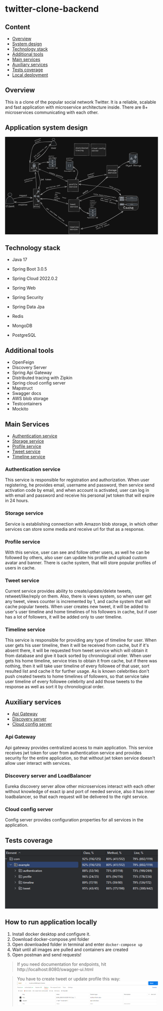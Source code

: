 # twitter-clone-backend

## Content
* [Overview](#overview)
* [System design](#application-system-design)
* [Technology stack](#technology-stack)
* [Additional tools](#additional-tools)
* [Main services](#main-services)
* [Auxiliary services](#auxiliary-services)
* [Tests coverage](#tests-coverage)
* [Local deployment](#how-to-run-application-locally)

## Overview
This is a clone of the popular social network Twitter. It is a reliable, scalable and fast application with microservice architecture inside. There are 8+ microservices communicating with each other.

## Application system design
![](images/system_design.png)

## Technology stack
- Java 17

- Spring Boot 3.0.5
- Spring Cloud 2022.0.2
- Spring Web
- Spring Security
- Spring Data Jpa

- Redis
- MongoDB
- PostgreSQL

## Additional tools
- OpenFeign
- Discovery Server
- Spring Api Gateway
- Distributed tracing with Zipkin
- Spring cloud config server
- Mapstruct
- Swagger docs
- AWS blob storage
- Testcontainers
- Mockito

## Main Services
* [Authentication service](#authentication-service)
* [Storage service](#storage-service)
* [Profile service](#profile-service)
* [Tweet service](#tweet-service)
* [Timeline service](#timeline-service)

### Authentication service
This service is responsible for registration and authorization. When user registering, he provides email, username and password, then service send activation code by email, and when account is activated, user can log in with email and password and receive his personal jwt token that will expire in 24 hours.

### Storage service
Service is establishing connection with Amazon blob storage, in which other services can store some media and receive url for that as a response.

### Profile service
With this service, user can see and follow other users, as well he can be followed by others, also user can update his profile and upload custom avatar and banner. There is cache system, that will store popular profiles of users in cache.

### Tweet service
Current service provides ability to create/update/delete tweets, retweet/like/reply on them. Also, there is views system, so when user get any tweet, views counter is incremented by 1, and cache system that will cache popular tweets. When user creates new tweet, it will be added to user's user timeline and home timelines of his followers in cache, but if user has a lot of followers, it will be added only to user timeline.

### Timeline service
This service is responsible for providing any type of timeline for user. When user gets his user timeline, then it will be received from cache, but if it's absent there, it will be requested from tweet service which will obtain it from database and give it back sorted by chronological order. When user gets his home timeline, service tries to obtain it from cache, but if there was nothing, then it will take user timeline of every followee of that user, sort resulted list and cache it for further usage. As is known celebrities don't push created tweets to home timelines of followers, so that service take user timeline of every followee celebrity and add those tweets to the response as well as sort it by chronological order.

## Auxiliary services
* [Api Gateway](#api-gateway)
* [Discovery server](#discovery-server-and-loadbalancer)
* [Cloud config server](#cloud-config-server)

### Api Gateway
Api gateway provides centralized access to main application. This service receives jwt token for user from authentication service and provides security for the entire application, so that without jwt token service doesn't allow user interact with services.

### Discovery server and LoadBalancer
Eureka discovery server allow other microservices interact with each other without knowledge of exact ip and port of needed service, also it has inner loadbalancer, so that each request will be delivered to the right service.  

### Cloud config server
Config server provides configuration properties for all services in the application.

## Tests coverage
![](images/all-services-coverage.png)

## How to run application locally
1. Install docker desktop and configure it.
2. Download docker-compose.yml folder
3. Open downloaded folder in terminal and enter ```docker-compose up```
4. Wait until all images are pulled and containers are created
5. Open postman and send requests!
> If you need documentation for endpoints, hit http://localhost:8080/swagger-ui.html

> You have to create tweet or update profile this way:
![](images/how-to-create-tweet.png)